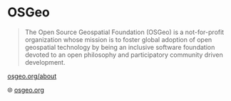# OSGeo

> The Open Source Geospatial Foundation (OSGeo) is a not-for-profit organization whose mission is to foster global adoption of open geospatial technology by being an inclusive software foundation devoted to an open philosophy and participatory community driven development.

[osgeo.org/about](https://www.osgeo.org/about/)

🌐 [osgeo.org](https://www.osgeo.org/)
